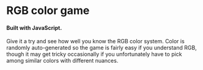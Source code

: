 # RGB color game
#### Built with JavaScript.
Give it a try and see how well you know the RGB color system. Color is randomly auto-generated so the game is fairly easy if you understand RGB, though it may get tricky occasionally if you unfortunately have to pick among similar colors with different nuances.
